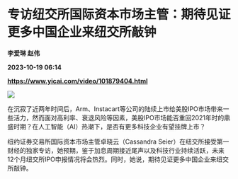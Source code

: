 # 专访纽交所国际资本市场主管：期待见证更多中国企业来纽交所敲钟
**李爱琳 赵伟**

**2023-10-19 06:14**

**https://www.yicai.com/video/101879404.html**

![](http://imgcdn.yicai.com/vms-new/2023/10/82e84727-538f-4578-997e-8226e37a7bdb.jpg) 

在沉寂了近两年时间后，Arm、Instacart等公司的陆续上市给美股IPO市场带来一些活力，然而面对高利率、衰退风险等因素，美股IPO市场能否重回2021年时的鼎盛时期？在人工智能（AI）热潮下，是否有更多科技企业有望挂牌上市？

纽约证券交易所国际资本市场主管卓晓云（Cassandra Seier）在纽交所接受第一财经的独家专访，她预期，鉴于加息周期接近尾声以及科技行业持续活跃，未来12个月纽交所IPO申报情况将会热烈。同时，她说，期待见证更多中国企业来纽交所敲钟。